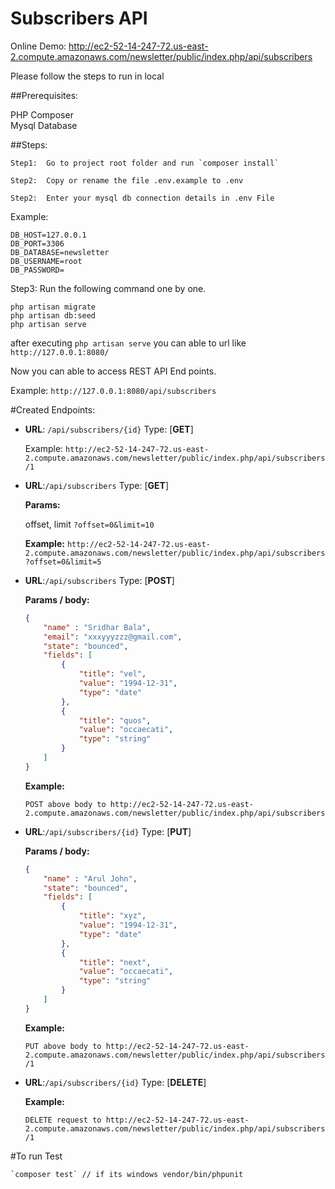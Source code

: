 # Subscribers API

Online Demo: http://ec2-52-14-247-72.us-east-2.compute.amazonaws.com/newsletter/public/index.php/api/subscribers

Please follow the steps to run in local

##Prerequisites:

PHP Composer  
Mysql Database


##Steps:

    Step1:  Go to project root folder and run `composer install`
    
    Step2:  Copy or rename the file .env.example to .env
    
    Step2:  Enter your mysql db connection details in .env File

Example: 
```DB_CONNECTION=mysql
DB_HOST=127.0.0.1
DB_PORT=3306
DB_DATABASE=newsletter
DB_USERNAME=root
DB_PASSWORD=
```
Step3:  Run the following command one by one. 

```
php artisan migrate
php artisan db:seed
php artisan serve
```

after executing `php artisan serve`  you can able to url like `http://127.0.0.1:8080/`

Now you can able to access REST API End points. 

Example: `http://127.0.0.1:8080/api/subscribers`




#Created Endpoints:

* **URL**: `/api/subscribers/{id}`   	Type: [**GET**]

    Example:
    `http://ec2-52-14-247-72.us-east-2.compute.amazonaws.com/newsletter/public/index.php/api/subscribers/1`


* **URL**:`/api/subscribers`   	Type: [**GET**]

    **Params:**
    
     offset, limit  `?offset=0&limit=10` 
     
    **Example:**
    `http://ec2-52-14-247-72.us-east-2.compute.amazonaws.com/newsletter/public/index.php/api/subscribers?offset=0&limit=5`
    


* **URL**:`/api/subscribers`   	Type: [**POST**]

    **Params / body:**
    
    ```json
    {
        "name" : "Sridhar Bala",
        "email": "xxxyyyzzz@gmail.com",
        "state": "bounced",
        "fields": [
            {
                "title": "vel",
                "value": "1994-12-31",
                "type": "date"
            },
            {
                "title": "quos",
                "value": "occaecati",
                "type": "string"
            }
        ]
    }
    ```
    
    **Example:**
    
    `POST above body to http://ec2-52-14-247-72.us-east-2.compute.amazonaws.com/newsletter/public/index.php/api/subscribers`
    


* **URL**:`/api/subscribers/{id}`   Type: [**PUT**]

    **Params / body:**
    
    ```json
    {
        "name" : "Arul John",
        "state": "bounced",
        "fields": [
            {
                "title": "xyz",
                "value": "1994-12-31",
                "type": "date"
            },
            {
                "title": "next",
                "value": "occaecati",
                "type": "string"
            }
        ]
    }
    ```
    
    **Example:**
    
    `PUT above body to http://ec2-52-14-247-72.us-east-2.compute.amazonaws.com/newsletter/public/index.php/api/subscribers/1`


* **URL**:`/api/subscribers/{id}`   Type: [**DELETE**]

    **Example:**
    
    `DELETE request to http://ec2-52-14-247-72.us-east-2.compute.amazonaws.com/newsletter/public/index.php/api/subscribers/1`

#To run Test

    `composer test` // if its windows vendor/bin/phpunit